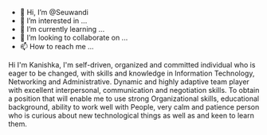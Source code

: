 - 👋 Hi, I’m @Seuwandi
- 👀 I’m interested in ...
- 🌱 I’m currently learning ...
- 💞️ I’m looking to collaborate on ...
- 📫 How to reach me ...

<!---
Seuwandi/Seuwandi is a ✨ special ✨ repository because its `README.md` (this file) appears on your GitHub profile.
You can click the Preview link to take a look at your changes.
--->
Hi I'm Kanishka, I'm self-driven, organized and committed individual who is eager to be changed, with skills and knowledge in Information Technology, Networking and Administrative. 
Dynamic and highly adaptive team player with excellent interpersonal, communication and negotiation skills. To obtain a position that will enable me to use strong Organizational skills, 
educational background, ability to work well with People, very calm and patience person who is curious about new technological things as well as and keen to learn them.
